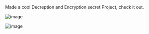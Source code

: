 Made a cool Decreption and Encryption secret Project, check it out.

![image](https://github.com/binny3213/Secret-encode-decode/assets/90454079/81228c64-b4fe-4ac5-aa1a-c616358749f6)

![image](https://github.com/binny3213/Secret-encode-decode/assets/90454079/65d51e39-ff2f-42b0-9de8-6e8dc18a493e)

